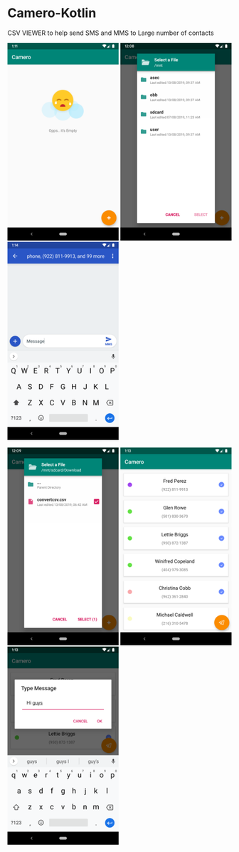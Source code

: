 # Camero-Kotlin
CSV VIEWER to help send SMS and MMS to Large number of contacts
<p float="left">
  <img src="https://raw.githubusercontent.com/Zfinix/Camero-Kotlin/master/screenshot/shot1.png" width="250" />
  <img src="https://raw.githubusercontent.com/Zfinix/Camero-Kotlin/master/screenshot/shot2.png" width="250" />
  <img src="https://raw.githubusercontent.com/Zfinix/Camero-Kotlin/master/screenshot/shot6.png" width="250" />
</p>
<p float="left">
  <img src="https://raw.githubusercontent.com/Zfinix/Camero-Kotlin/master/screenshot/shot3.png" width="250" />
  <img src="https://raw.githubusercontent.com/Zfinix/Camero-Kotlin/master/screenshot/shot4.png" width="250" />
  <img src="https://raw.githubusercontent.com/Zfinix/Camero-Kotlin/master/screenshot/shot5.png" width="250" />
</p>
